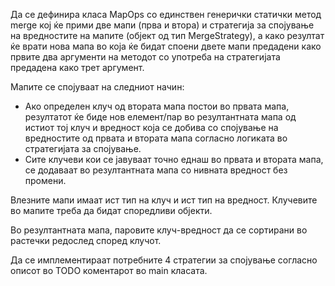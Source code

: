 Да се дефинира класа MapOps со единствен генерички статички метод merge кој ќе прими две мапи (прва и втора) и стратегија за спојување на вредностите на мапите (објект од тип MergeStrategy), а како резултат ќе врати нова мапа во која ќе бидат споени двете мапи предадени како првите два аргументи на методот со употреба на стратегијата предадена како трет аргумент.

Мапите се спојуваат на следниот начин:

* Ако определен клуч од втората мапа постои во првата мапа, резултатот ќе биде нов елемент/пар во резултантната мапа од истиот тој клуч и вредност која се добива со спојување на вредностите од првата и втората мапа согласно логиката во стратегијата за спојување.
* Сите клучеви кои се јавуваат точно еднаш во првата и втората мапа, се додаваат во резултантната мапа со нивната вредност без промени.

Влезните мапи имаат ист тип на клуч и ист тип на вредност. Клучевите во мапите треба да бидат споредливи објекти.

Во резултантната мапа, паровите клуч-вредност да се сортирани во растечки редослед според клучот.

Да се имплементираат потребните 4 стратегии за спојување согласно описот во TODO коментарот во main класата. 